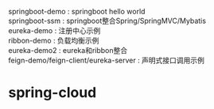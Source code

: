 springboot-demo : springboot hello world  
springboot-ssm : springboot整合Spring/SpringMVC/Mybatis  
eureka-demo : 注册中心示例  
ribbon-demo : 负载均衡示例  
eureka-demo2 : eureka和ribbon整合  
feign-demo/feign-client/eureka-server : 声明式接口调用示例  
# spring-cloud
